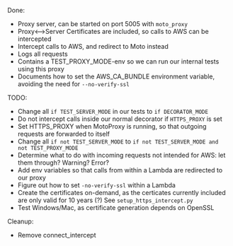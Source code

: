 Done:

 - Proxy server, can be started on port 5005 with `moto_proxy`
 - Proxy<-->Server Certificates are included, so calls to AWS can be intercepted
 - Intercept calls to AWS, and redirect to Moto instead
 - Logs all requests
 - Contains a TEST_PROXY_MODE-env so we can run our internal tests using this proxy
 - Documents how to set the AWS_CA_BUNDLE environment variable, avoiding the need for `--no-verify-ssl`

TODO:
 - Change all `if TEST_SERVER_MODE` in our tests to `if DECORATOR_MODE`
 - Do not intercept calls inside our normal decorator if `HTTPS_PROXY` is set
 - Set HTTPS_PROXY when MotoProxy is running, so that outgoing requests are forwarded to itself
 - Change all `if not TEST_SERVER_MODE` to `if not TEST_SERVER_MODE and not TEST_PROXY_MODE`
 - Determine what to do with incoming requests not intended for AWS: let them through? Warning? Error?
 - Add env variables so that calls from within a Lambda are redirected to our proxy
 - Figure out how to set `-no-verify-ssl` within a Lambda
 - Create the certificates on-demand, as the certicates currently included are only valid for 10 years (?) See `setup_https_intercept.py`
 - Test Windows/Mac, as certificate generation depends on OpenSSL

Cleanup:
 - Remove connect_intercept
